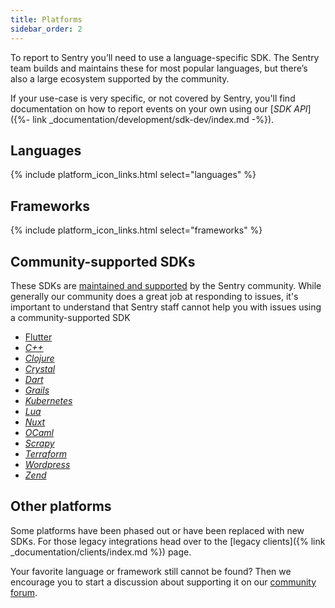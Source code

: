 ```yaml
---
title: Platforms
sidebar_order: 2
---
```


To report to Sentry you’ll need to use a language-specific SDK. The Sentry team builds and maintains these for most popular languages, but there’s also a large ecosystem supported by the community.

If your use-case is very specific, or not covered by Sentry, you'll find documentation on how to report events on your own using our [_SDK API_]({%- link _documentation/development/sdk-dev/index.md -%}).

## Languages

{% include platform_icon_links.html select="languages" %}

## Frameworks

{% include platform_icon_links.html select="frameworks" %}

## Community-supported SDKs

These SDKs are [maintained and supported](https://forum.sentry.io) by the Sentry community. While generally our community does a great job at responding to issues, it's important to understand that Sentry staff cannot help you with issues using a community-supported SDK

* [ Flutter ](https://flutter.dev/docs/cookbook/maintenance/error-reporting)
* [_C++_](https://github.com/nlohmann/crow)
* [_Clojure_](https://github.com/sethtrain/raven-clj#alternatives)
* [_Crystal_](https://github.com/Sija/raven.cr)
* [_Dart_](https://github.com/flutter/sentry)
* [_Grails_](https://github.com/agorapulse/grails-sentry)
* [_Kubernetes_](https://github.com/getsentry/sentry-kubernetes)
* [_Lua_](https://github.com/cloudflare/raven-lua)
* [_Nuxt_](https://github.com/nuxt-community/sentry-module)
* [_OCaml_](https://github.com/brendanlong/sentry-ocaml)
* [_Scrapy_](https://github.com/llonchj/scrapy-sentry)
* [_Terraform_](https://github.com/jianyuan/terraform-provider-sentry)
* [_Wordpress_](https://github.com/stayallive/wp-sentry)
* [_Zend_](https://github.com/cloud-solutions/zend-sentry)

## Other platforms

Some platforms have been phased out or have been replaced with new SDKs. For those legacy integrations head over to the [legacy clients]({% link _documentation/clients/index.md %}) page.

Your favorite language or framework still cannot be found? Then we encourage you to start a discussion about supporting it on our [community forum](https://forum.sentry.io).
